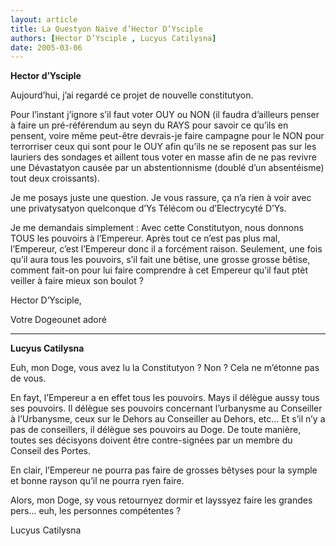 ```yaml
---
layout: article
title: La Questyon Naïve d’Hector D’Ysciple
authors: [Hector D’Ysciple , Lucyus Catilysna]
date: 2005-03-06
---
```


**Hector d’Ysciple**

Aujourd’hui, j’ai regardé ce projet de nouvelle constitutyon.

Pour l’instant j’ignore s’il faut voter OUY ou NON (il faudra d’ailleurs penser à faire un pré-référendum au seyn du RAYS pour savoir ce qu’ils en pensent, voire même peut-être devrais-je faire campagne pour le NON pour terrorriser ceux qui sont pour le OUY afin qu’ils ne se reposent pas sur les lauriers des sondages et aillent tous voter en masse afin de ne pas revivre une Dévastatyon causée par un abstentionnisme (doublé d’un absentéisme) tout deux croissants).

Je me posays juste une question. Je vous rassure, ça n’a rien à voir avec une privatysatyon quelconque d’Ys Télécom ou d’Electrycyté D’Ys.

Je me demandais simplement : Avec cette Constitutyon, nous donnons TOUS les pouvoirs à l’Empereur. Après tout ce n’est pas plus mal, l’Empereur, c’est l’Empereur donc il a forcément raison. Seulement, une fois qu’il aura tous les pouvoirs, s’il fait une bêtise, une grosse grosse bêtise, comment fait-on pour lui faire comprendre à cet Empereur qu’il faut ptèt veiller à faire mieux son boulot ?

Hector D’Ysciple,

Votre Dogeounet adoré

---

**Lucyus Catilysna**

Euh, mon Doge, vous avez lu la Constitutyon ? Non ? Cela ne m’étonne pas de vous.

En fayt, l’Empereur a en effet tous les pouvoirs. Mays il délègue aussy tous ses pouvoirs. Il délègue ses pouvoirs concernant l’urbanysme au Conseiller à l’Urbanysme, ceux sur le Dehors au Conseiller au Dehors, etc... Et s’il n’y a pas de conseillers, il délègue ses pouvoirs au Doge. De toute manière, toutes ses décisyons doivent être contre-signées par un membre du Conseil des Portes.

En clair, l’Empereur ne pourra pas faire de grosses bêtyses pour la symple et bonne rayson qu’il ne pourra ryen faire.

Alors, mon Doge, sy vous retournyez dormir et layssyez faire les grandes pers... euh, les personnes compétentes ?

Lucyus Catilysna